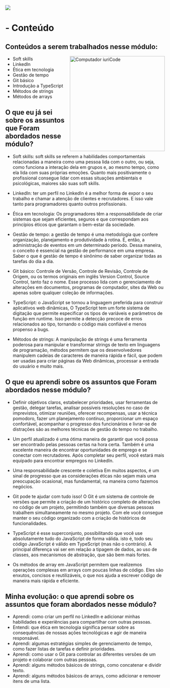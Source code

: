 ![](https://i.imgur.com/xG74tOh.png)

# - Conteúdo

## Conteúdos a serem trabalhados nesse módulo:
<img src="https://raw.githubusercontent.com/MicaelliMedeiros/micaellimedeiros/master/image/computer-illustration.png" min-width="400px" max-width="300px" width="300px" align="right" alt="Computador iuriCode">

- Soft skills
- LinkedIn
- Ética em tecnologia
- Gestão de tempo
- Git básico
- Introdução a TypeScript
- Métodos de strings
- Métodos de arrays

## O que eu já sei sobre os assuntos que Foram abordados nesse módulo?

- Soft skills: soft skills se referem a habilidades comportamentais relacionadas a maneira como uma pessoa lida com o outro, ou seja, como funciona a interação dela em grupos e, ao mesmo tempo, como ela lida com suas próprias emoções. Quanto mais positivamente o profissional consegue lidar com essas situações ambientais e psicológicas, maiores são suas soft skills.

- LinkedIn: ter um perfil no LinkedIn é a melhor forma de expor o seu trabalho e chamar a atenção de clientes e recrutadores. E isso vale tanto para programadores quanto outros profissionais.

- Ética em tecnologia: Os programadores têm a responsabilidade de criar sistemas que sejam eficientes, seguros e que correspondam aos princípios éticos que garantam o bem-estar da sociedade.

- Gestão de tempo: a gestão de tempo é uma metodologia que confere organização, planejamento e produtividade à rotina. É, então, a administração de eventos em um determinado período. Dessa maneira, o conceito é essencial na gestão de performance em uma empresa. Saber o que é gestão de tempo é sinônimo de saber organizar todas as tarefas do dia a dia.

- Git básico: Controle de Versão,  Controle de Revisão, Controle de Origem, ou os termos originais em inglês Version Control, Source Control, tanto faz o nome. Esse processo lida com o gerenciamento de alterações em documentos, programas de computador, sites da Web ou apenas sobre qualquer coleção de informações.

- TypeScript: o JavaScript se tornou a linguagem preferida para construir aplicativos web dinâmicas, O TypeScript tem um forte sistema de digitação que permite especificar os tipos de variáveis e parâmetros de função em runtime. Isso permite a detecção precoce de erros relacionados ao tipo, tornando o código mais confiável e menos propenso a bugs.

- Métodos de strings: A manipulação de strings é uma ferramenta poderosa para manipular e transformar strings de texto em linguagens de programação, métodos permitem que os desenvolvedores manipulem cadeias de caracteres de maneira rápida e fácil, que podem ser usadas para criar páginas da Web dinâmicas, processar a entrada do usuário e muito mais.

## O que eu aprendi sobre os assuntos que Foram abordados nesse módulo?

- Definir objetivos claros, estabelecer prioridades, usar ferramentas de gestão, delegar tarefas, analisar possíveis resoluções no caso de imprevistos, otimizar reuniões, oferecer recompensas, usar a técnica pomodoro, fazer um planejamento contínuo, proporcionar um espaço confortável, acompanhar o progresso dos funcionários e livrar-se de distrações são as melhores técnicas de gestão do tempo no trabalho.

- Um perfil atualizado é uma ótima maneira de garantir que você possa ser encontrado pelas pessoas certas na hora certa. Também é uma excelente maneira de encontrar oportunidades de emprego e se conectar com recrutadores. Após completar seu perfil, você estará mais equipado para encontrar empregos no LinkedIn.

- Uma responsabilidade crescente e coletiva Em muitos aspectos, é um sinal de progresso que as considerações éticas não sejam mais uma preocupação ocasional, mas fundamental, na maneira como fazemos negócios.

- Git pode te ajudar com tudo isso! O Git é um sistema de controle de versões que permite a criação de um histórico completo de alterações no código de um projeto, permitindo também que diversas pessoas trabalhem simultaneamente no mesmo projeto. Com ele você consegue manter o seu código organizado com a criação de históricos de funcionalidades.

- TypeScript é esse superconjunto, possibilitando que você use absolutamente tudo do JavaScript de forma válida. isto é, todo seu código JavaScript é válido em TypeScript (mas não o contrário). A principal diferença vai ser em relação a tipagem de dados, ao uso de classes, aos mecanismos de abstração, que são bem mais fortes.

- Os métodos de array em JavaScript permitem que realizemos operações complexas em arrays com poucas linhas de código. Eles são enxutos, concisos e reutilizáveis, o que nos ajuda a escrever código de maneira mais rápida e eficiente.

## Minha evolução: o que aprendi sobre os assuntos que foram abordados nesse módulo?

- Aprendi: como criar um perfil no LinkedIn e adicionar minhas habilidades e experiências para compartilhar com outras pessoas.
- Entendi: que ética em tecnologia significa pensar sobre as consequências de nossas ações tecnológicas e agir de maneira responsável.
- Aprendi: algumas estratégias simples de gerenciamento de tempo, como fazer listas de tarefas e definir prioridades.
- Aprendi: como usar o Git para controlar as diferentes versões de um projeto e colaborar com outras pessoas.
- Aprendi: alguns métodos básicos de strings, como concatenar e dividir texto.
- Aprendi: alguns métodos básicos de arrays, como adicionar e remover itens de uma lista.
